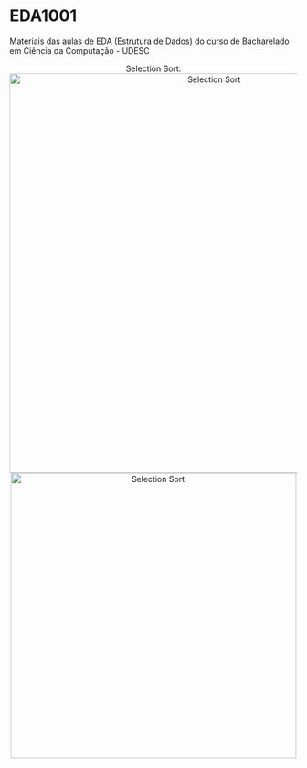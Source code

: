 # EDA1001
Materiais das aulas de EDA (Estrutura de Dados) do curso de Bacharelado em Ciência da Computação - UDESC

<p align="center">
  Selection Sort:
  <img class="gatsby-resp-image-image" src="https://miro.medium.com/max/1400/1*5WXRN62ddiM_Gcf4GDdCZg.gif" "Selection Sort" width="700" title="Selection Sort">
  <img src="https://holypython.com/wp-content/uploads/2019/12/insertionsort2.gif" width="500" title="Selection Sort">
</p>
